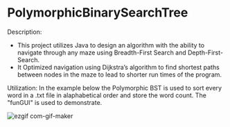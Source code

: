 # PolymorphicBinarySearchTree

Description:
- This project utilizes Java to design an algorithm with the ability to navigate through any maze using Breadth-First Search and Depth-First-Search.
- It Optimized navigation using Dijkstra’s algorithm to find shortest paths between nodes in the maze to lead to shorter run times of the program.

Utilization:
In the example below the Polymorphic BST is used to sort every word in a .txt file in alaphabetical order and store the word count. The "funGUI" is used to demonstrate.




![ezgif com-gif-maker](https://user-images.githubusercontent.com/89591438/149562759-90394001-b0a4-4ff9-ac3a-4feec1c49af4.gif)


